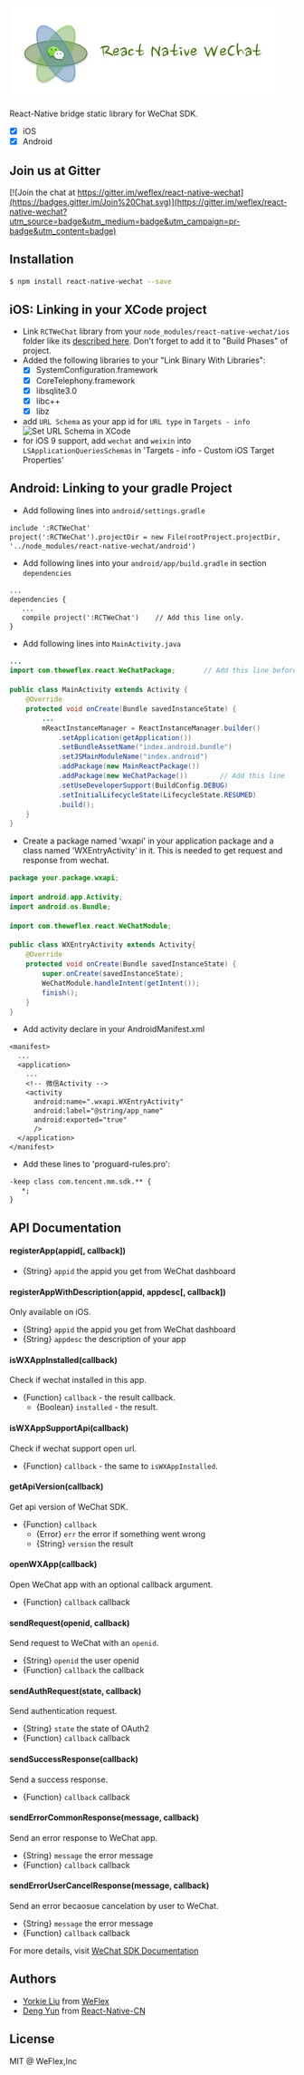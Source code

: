 ![react-native-wechat logo](./logo.jpg?raw=true)

React-Native bridge static library for WeChat SDK.

- [x] iOS
- [x] Android

## Join us at Gitter

[![Join the chat at https://gitter.im/weflex/react-native-wechat](https://badges.gitter.im/Join%20Chat.svg)](https://gitter.im/weflex/react-native-wechat?utm_source=badge&utm_medium=badge&utm_campaign=pr-badge&utm_content=badge)

## Installation

```sh
$ npm install react-native-wechat --save
```

## iOS: Linking in your XCode project

- Link `RCTWeChat` library from your `node_modules/react-native-wechat/ios` folder like its
  [described here](http://facebook.github.io/react-native/docs/linking-libraries-ios.html).
  Don't forget to add it to "Build Phases" of project.
- Added the following libraries to your "Link Binary With Libraries":
  - [x] SystemConfiguration.framework
  - [x] CoreTelephony.framework
  - [x] libsqlite3.0
  - [x] libc++
  - [x] libz
- add `URL Schema` as your app id for `URL type` in `Targets - info`
  ![Set URL Schema in XCode](https://res.wx.qq.com/open/zh_CN/htmledition/res/img/pic/app-access-guide/ios/image0042168b9.jpg)
- for iOS 9 support, add `wechat` and `weixin` into `LSApplicationQueriesSchemas` in 'Targets - info - Custom iOS Target Properties'

## Android: Linking to your gradle Project

- Add following lines into `android/settings.gradle`

```
include ':RCTWeChat'
project(':RCTWeChat').projectDir = new File(rootProject.projectDir, '../node_modules/react-native-wechat/android')
```

- Add following lines into your `android/app/build.gradle` in section `dependencies`

```
...
dependencies {
   ...
   compile project(':RCTWeChat')    // Add this line only.
}
```

- Add following lines into `MainActivity.java`

```java
...
import com.theweflex.react.WeChatPackage;       // Add this line before public class MainActivity

public class MainActivity extends Activity {
    @Override
    protected void onCreate(Bundle savedInstanceState) {
        ...
        mReactInstanceManager = ReactInstanceManager.builder()
            .setApplication(getApplication())
            .setBundleAssetName("index.android.bundle")
            .setJSMainModuleName("index.android")
            .addPackage(new MainReactPackage())
            .addPackage(new WeChatPackage())        // Add this line
            .setUseDeveloperSupport(BuildConfig.DEBUG)
            .setInitialLifecycleState(LifecycleState.RESUMED)
            .build();
    }
}
```

- Create a package named 'wxapi' in your application package and a class named 'WXEntryActivity' in it. This is needed to get request and response from wechat.

```java
package your.package.wxapi;

import android.app.Activity;
import android.os.Bundle;

import com.theweflex.react.WeChatModule;

public class WXEntryActivity extends Activity{
    @Override
    protected void onCreate(Bundle savedInstanceState) {
        super.onCreate(savedInstanceState);
        WeChatModule.handleIntent(getIntent());
        finish();
    }
}
```

- Add activity declare in your AndroidManifest.xml

```
<manifest>
  ...
  <application>
    ...
    <!-- 微信Activity -->
    <activity
      android:name=".wxapi.WXEntryActivity"
      android:label="@string/app_name"
      android:exported="true"
      />
  </application>
</manifest>
```

- Add these lines to 'proguard-rules.pro':

```
-keep class com.tencent.mm.sdk.** {
   *;
}
```

## API Documentation

#### registerApp(appid[, callback])

- {String} `appid` the appid you get from WeChat dashboard

#### registerAppWithDescription(appid, appdesc[, callback])

Only available on iOS.

- {String} `appid` the appid you get from WeChat dashboard
- {String} `appdesc` the description of your app

#### isWXAppInstalled(callback) 

Check if wechat installed in this app.

- {Function} `callback` - the result callback.
  - {Boolean} `installed` - the result.

#### isWXAppSupportApi(callback)

Check if wechat support open url.

- {Function} `callback` - the same to `isWXAppInstalled`.

#### getApiVersion(callback)

Get api version of WeChat SDK.

- {Function} `callback`
  - {Error} `err` the error if something went wrong
  - {String} `version` the result

#### openWXApp(callback)

Open WeChat app with an optional callback argument.

- {Function} `callback` callback

#### sendRequest(openid, callback)

Send request to WeChat with an `openid`.

- {String} `openid` the user openid
- {Function} `callback` the callback

#### sendAuthRequest(state, callback)

Send authentication request.

- {String} `state` the state of OAuth2
- {Function} `callback` callback

#### sendSuccessResponse(callback)

Send a success response.

- {Function} `callback` callback

#### sendErrorCommonResponse(message, callback)

Send an error response to WeChat app.

- {String} `message` the error message
- {Function} `callback` callback

#### sendErrorUserCancelResponse(message, callback)

Send an error becaosue cancelation by user to WeChat.

- {String} `message` the error message
- {Function} `callback` callback

For more details, visit [WeChat SDK Documentation](https://open.weixin.qq.com/cgi-bin/showdocument?action=dir_list&t=resource/res_list&verify=1&id=1417674108&token=&lang=zh_CN)

## Authors

- [Yorkie Liu](https://github.com/yorkie) from [WeFlex](https://github.com/weflex)
- [Deng Yun](https://github.com/tdzl2003) from [React-Native-CN](https://github.com/reactnativecn)

## License

MIT @ WeFlex,Inc
